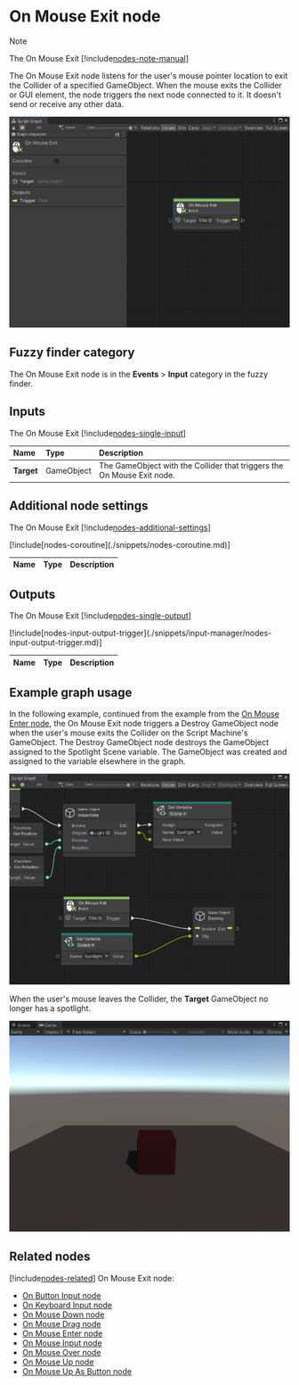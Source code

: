 # On Mouse Exit node

> [!NOTE]
> The On Mouse Exit [!include[nodes-note-manual](./snippets/input-manager/nodes-note-manual.md)]

The On Mouse Exit node listens for the user's mouse pointer location to exit the Collider of a specified GameObject. When the mouse exits the Collider or GUI element, the node triggers the next node connected to it. It doesn't send or receive any other data. 

![An image of the Graph window. An On Mouse Exit node displays with its details in the Graph Inspector.](images/vs-nodes-events-on-mouse-exit-node.png)

## Fuzzy finder category 

The On Mouse Exit node is in the **Events** &gt; **Input** category in the fuzzy finder.

## Inputs 

The On Mouse Exit [!include[nodes-single-input](./snippets/nodes-single-input.md)] 

| **Name**   | **Type**    | **Description** |
| :------    | :---------- | :-------------  |
| **Target** |  GameObject | The GameObject with the Collider that triggers the On Mouse Exit node.  |

## Additional node settings 

The On Mouse Exit [!include[nodes-additional-settings](./snippets/nodes-additional-settings.md)]

<table>
<thead>
<tr>
<th><strong>Name</strong></th>
<th><strong>Type</strong></th>
<th><strong>Description</strong></th>
</tr>
</thead>
<tbody>
[!include[nodes-coroutine](./snippets/nodes-coroutine.md)]
</tbody>
</table>

## Outputs

The On Mouse Exit [!include[nodes-single-output](./snippets/nodes-single-output.md)] 

<table>
<thead>
<tr>
<th><strong>Name</strong></th>
<th><strong>Type</strong></th>
<th><strong>Description</strong></th>
</tr>
</thead>
<tbody>
[!include[nodes-input-output-trigger](./snippets/input-manager/nodes-input-output-trigger.md)]
</tbody>
</table>

## Example graph usage 

In the following example, continued from the example from the [On Mouse Enter node](vs-nodes-events-on-mouse-enter.md), the On Mouse Exit node triggers a Destroy GameObject node when the user's mouse exits the Collider on the Script Machine's GameObject. The Destroy GameObject node destroys the GameObject assigned to the Spotlight Scene variable. The GameObject was created and assigned to the variable elsewhere in the graph. 

![An image of the Graph window. An On Mouse Exit node's Trigger output port connects to the Invoke input port on a Destroy GameObject node. A Get Variable node sends the value of the Spotlight Scene variable to the Destroy GameObject node to tell it which GameObject to destroy. Above the three nodes, there is part of the example graph from the On Mouse Enter node example, where an Instantiate GameObject node assigns its new GameObject as the value for the Spotlight Scene variable with a Set Variable node.](images/vs-nodes-events-on-mouse-exit-example.png)

When the user's mouse leaves the Collider, the **Target** GameObject no longer has a spotlight.

![An image of the Game view, that displays a simple scene with a plane and a cube GameObject.](images/vs-nodes-events-on-mouse-exit-example-2.png)

## Related nodes 

[!include[nodes-related](./snippets/nodes-related.md)] On Mouse Exit node:

- [On Button Input node](vs-nodes-events-on-button-input.md)
- [On Keyboard Input node](vs-nodes-events-on-keyboard-input.md)
- [On Mouse Down node](vs-nodes-events-on-mouse-down.md)
- [On Mouse Drag node](vs-nodes-events-on-mouse-drag.md)
- [On Mouse Enter node](vs-nodes-events-on-mouse-enter.md)
- [On Mouse Input node](vs-nodes-events-on-mouse-input.md)
- [On Mouse Over node](vs-nodes-events-on-mouse-over.md)
- [On Mouse Up node](vs-nodes-events-on-mouse-up.md)
- [On Mouse Up As Button node](vs-nodes-events-on-mouse-up-button.md)
